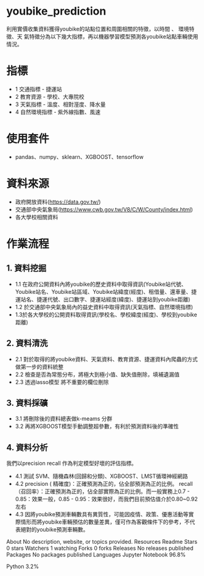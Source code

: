 # youbike_prediction
利用實價收集資料獲得youbike的站點位置和周圍相關的特徵，以時間 、 環境特徵、天 氣特徵分為以下幾大指標，再以機器學習模型預測各youbike站點車輛使用情況。

# 指標
- 1 交通指標 - 捷運站 
- 2 教育資源 - 學校、大專院校
- 3 天氣指標 - 溫度、相對溼度、降水量
- 4 自然環境指標 - 紫外線指數、風速

# 使用套件
- pandas、numpy、sklearn、XGBOOST、tensorflow

# 資料來源
- 政府開放資料(https://data.gov.tw/)
- 交通部中央氣象局(https://www.cwb.gov.tw/V8/C/W/County/index.html)
- 各大學校相關資料

# 作業流程
## 1. 資料挖掘
- 1.1 在政府公開資料內將youbike的歷史資料中取得資訊(Youbike站代號、Youbike站名、Youbike站區域、Youbike站緯度(經度)、租借量、還車量、捷運站名、捷運代號、出口數字、捷運站經度(緯度)、捷運站到youbike距離)
- 1.2 於交通部中央氣象局內的益史資料中取得資訊(天氣指標、自然環境指標)
- 1.3於各大學校的公開資料取得資訊(學校名、學校緯度(經度)、學校到youbike距離)

## 2. 資料清洗
- 2.1 對於取得的將youbike資料、天氣資料、教育資源、捷運資料內爬蟲的方式做第一步的資料統整
- 2.2 檢查是否為常態分布，將極大到極小值、缺失值刪除，填補遺漏值
- 2.3 透過lasso模型 將不重要的欄位刪除

## 3. 資料採礦
- 3.1 將刪除後的資料總表做k-meams 分群
- 3.2 再將XGBOOST模型手動調整超參數，有利於預測資料後的準確性

## 4. 資料分析
我們以precision    recall  作為判定模型好壞的評估指標。
- 4.1 測試 SVM、隨機森林(回歸和分類)、XGBOOST、LMST循環神經網路
- 4.2 precision ( 精確度)：正確預測為正的，佔全部預測為正的比例。 recall（召回率）：正確預測為正的，佔全部實際為正的比例。而一般實務上0.7 - 0.85：效果一般，0.85 - 0.95：效果很好，而我們目前預估值介於0.80~0.92左右
- 4.3 因將youbike預測車輛數具有異質性，可能因疫情、政策、優惠活動等實際情形而將youbike車輛預估的數量差異，僅可作為客觀條件下的參考，不代表絕對的youbike預測車輛數。

About
No description, website, or topics provided.
Resources
 Readme
Stars
 0 stars
Watchers
 1 watching
Forks
 0 forks
Releases
No releases published
Packages
No packages published
Languages
Jupyter Notebook
96.8%
 
Python
3.2%
